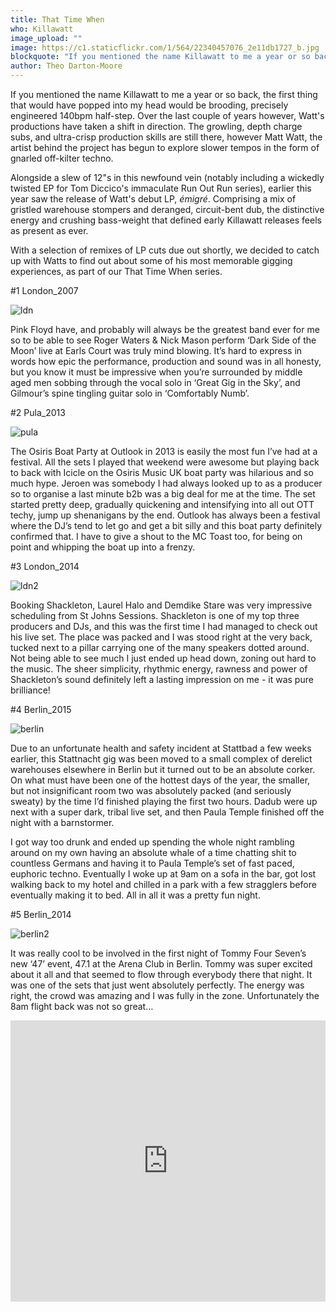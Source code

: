 ```yaml
---
title: That Time When
who: Killawatt
image_upload: ""
image: https://c1.staticflickr.com/1/564/22340457076_2e11db1727_b.jpg
blockquote: "If you mentioned the name Killawatt to me a year or so back, the first thing that would have popped into my head would be brooding, precisely engineered 140bpm half-step. Over the last couple of years however, Watt's productions have taken a shift in direction. The growling, depth charge subs, and ultra-crisp production skills are still there, however Matt Watt, the artist behind the project has begun to explore slower tempos in the form of gnarled off-kilter techno."
author: Theo Darton-Moore
---
```

If you mentioned the name Killawatt to me a year or so back, the first thing that would have popped into my head would be brooding, precisely engineered 140bpm half-step. Over the last couple of years however, Watt's productions have taken a shift in direction. The growling, depth charge subs, and ultra-crisp production skills are still there, however Matt Watt, the artist behind the project has begun to explore slower tempos in the form of gnarled off-kilter techno.

Alongside a slew of 12"s in this newfound vein (notably including a wickedly twisted EP for Tom Diccico's immaculate Run Out Run series), earlier this year saw the release of Watt's debut LP, _émigré_. Comprising a mix of gristled warehouse stompers and deranged, circuit-bent dub, the distinctive  energy and crushing bass-weight that defined early Killawatt releases feels as present as ever.

With a selection of remixes of LP cuts due out shortly, we decided to catch up with Watts to find out about some of his most memorable gigging experiences, as part of our That Time When series.

#1 London_2007

![ldn](https://c2.staticflickr.com/6/5769/22366519455_589edb6a3d_b.jpg)

Pink Floyd have, and probably will always be the greatest band ever for me so to be able to see Roger Waters & Nick Mason perform ‘Dark Side of the Moon’ live at Earls Court was truly mind blowing. It’s hard to express in words how epic the performance, production and sound was in all honesty, but you know it must be impressive when you’re surrounded by middle aged men sobbing through the vocal solo in ‘Great Gig in the Sky’, and Gilmour’s spine tingling guitar solo in ‘Comfortably Numb’.

#2 Pula_2013

![pula](https://c1.staticflickr.com/1/756/22178819720_3042610779_b.jpg)

The Osiris Boat Party at Outlook in 2013 is easily the most fun I’ve had at a festival. All the sets I played that weekend were awesome but playing back to back with Icicle on the Osiris Music UK boat party was hilarious and so much hype. Jeroen was somebody I had always looked up to as a producer so to organise a last minute b2b was a big deal for me at the time. The set started pretty deep, gradually quickening and intensifying into all out OTT techy, jump up shenanigans by the end. Outlook has always been a festival where the DJ’s tend to let go and get a bit silly and this boat party definitely confirmed that. I have to give a shout to the MC Toast too, for being on point and whipping the boat up into a frenzy.

#3 London_2014

![ldn2](https://c1.staticflickr.com/1/721/22178908970_84dc49470d_b.jpg)

Booking Shackleton, Laurel Halo and Demdike Stare was very impressive scheduling from St Johns Sessions. Shackleton is one of my top three producers and DJs, and this was the first time I had managed to check out his live set. The place was packed and I was stood right at the very back, tucked next to a pillar carrying one of the many speakers dotted around. Not being able to see much I just ended up head down, zoning out hard to the music. The sheer simplicity, rhythmic energy, rawness and power of Shackleton’s sound definitely left a lasting impression on me - it was pure brilliance!

#4 Berlin_2015

![berlin](https://c2.staticflickr.com/6/5772/22179230888_0421206599_b.jpg)

Due to an unfortunate health and safety incident at Stattbad a few weeks earlier, this Stattnacht gig was been moved to a small complex of derelict warehouses elsewhere in Berlin but it turned out to be an absolute corker. On what must have been one of the hottest days of the year, the smaller, but not insignificant room two was absolutely packed (and seriously sweaty) by the time I’d finished playing the first two hours. Dadub were up next with a super dark, tribal live set, and then Paula Temple finished off the night with a barnstormer. 

I got way too drunk and ended up spending the whole night rambling around on my own having an absolute whale of a time chatting shit to countless Germans and having it to Paula Temple’s set of fast paced, euphoric techno. Eventually I woke up at 9am on a sofa in the bar, got lost walking back to my hotel and chilled in a park with a few stragglers before eventually making it to bed. All in all it was a pretty fun night.

#5 Berlin_2014

![berlin2](https://c2.staticflickr.com/6/5820/22353909052_c5d8d92a26_b.jpg)

It was really cool to be involved in the first night of Tommy Four Seven’s new ‘47’ event, 47.1 at the Arena Club in Berlin. Tommy was super excited about it all and that seemed to flow through everybody there that night. It was one of the sets that just went absolutely perfectly. The energy was right, the crowd was amazing and I was fully in the zone. Unfortunately the 8am flight back was not so great…

<iframe width="100%" height="450" scrolling="no" frameborder="no" src="https://w.soundcloud.com/player/?url=https%3A//api.soundcloud.com/tracks/227363765&auto_play=false&hide_related=false&show_comments=true&show_user=true&show_reposts=false&visual=true"></iframe>
